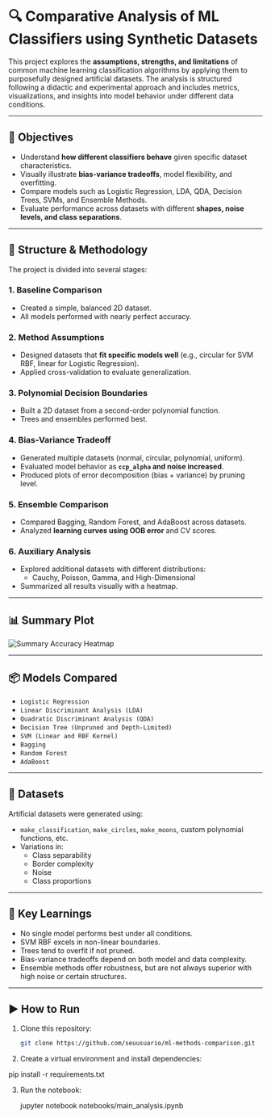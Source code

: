 # 🔍 Comparative Analysis of ML Classifiers using Synthetic Datasets

This project explores the **assumptions, strengths, and limitations** of common machine learning classification algorithms by applying them to purposefully designed artificial datasets. The analysis is structured following a didactic and experimental approach and includes metrics, visualizations, and insights into model behavior under different data conditions.

---

## 🎯 Objectives

- Understand **how different classifiers behave** given specific dataset characteristics.
- Visually illustrate **bias-variance tradeoffs**, model flexibility, and overfitting.
- Compare models such as Logistic Regression, LDA, QDA, Decision Trees, SVMs, and Ensemble Methods.
- Evaluate performance across datasets with different **shapes, noise levels, and class separations**.

---

## 📁 Structure & Methodology

The project is divided into several stages:

### 1. Baseline Comparison
- Created a simple, balanced 2D dataset.
- All models performed with nearly perfect accuracy.

### 2. Method Assumptions
- Designed datasets that **fit specific models well** (e.g., circular for SVM RBF, linear for Logistic Regression).
- Applied cross-validation to evaluate generalization.

### 3. Polynomial Decision Boundaries
- Built a 2D dataset from a second-order polynomial function.
- Trees and ensembles performed best.

### 4. Bias-Variance Tradeoff
- Generated multiple datasets (normal, circular, polynomial, uniform).
- Evaluated model behavior as **`ccp_alpha` and noise increased**.
- Produced plots of error decomposition (bias + variance) by pruning level.

### 5. Ensemble Comparison
- Compared Bagging, Random Forest, and AdaBoost across datasets.
- Analyzed **learning curves using OOB error** and CV scores.

### 6. Auxiliary Analysis
- Explored additional datasets with different distributions:
  - Cauchy, Poisson, Gamma, and High-Dimensional
- Summarized all results visually with a heatmap.

---

## 📊 Summary Plot

![Summary Accuracy Heatmap](results/summary_accuracy_heatmap_updated.png)

---

## 📦 Models Compared

- `Logistic Regression`
- `Linear Discriminant Analysis (LDA)`
- `Quadratic Discriminant Analysis (QDA)`
- `Decision Tree (Unpruned and Depth-Limited)`
- `SVM (Linear and RBF Kernel)`
- `Bagging`
- `Random Forest`
- `AdaBoost`

---

## 🧪 Datasets

Artificial datasets were generated using:
- `make_classification`, `make_circles`, `make_moons`, custom polynomial functions, etc.
- Variations in:
  - Class separability
  - Border complexity
  - Noise
  - Class proportions

---

## 🧠 Key Learnings

- No single model performs best under all conditions.
- SVM RBF excels in non-linear boundaries.
- Trees tend to overfit if not pruned.
- Bias-variance tradeoffs depend on both model and data complexity.
- Ensemble methods offer robustness, but are not always superior with high noise or certain structures.

---

## ▶️ How to Run

1. Clone this repository:
   ```bash
   git clone https://github.com/seuusuario/ml-methods-comparison.git

2. Create a virtual environment and install dependencies:

  pip install -r requirements.txt

3. Run the notebook:

   jupyter notebook notebooks/main_analysis.ipynb

